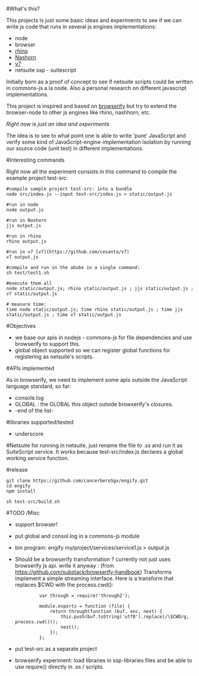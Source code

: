 #What's this?

This projects is just some basic ideas and experiments to see if we can write js code that runs in several js engines implementations: 

 * node
 * browser
 * [rhino](https://developer.mozilla.org/es/docs/Rhino)
 * [Nashorn](https://en.wikipedia.org/wiki/Nashorn_(JavaScript_engine))
 * [v7](https://github.com/cesanta/v7) 
 * netsuite ssp - suitescript

Initially born as a proof of concept to see if netsuite scripts could be written in commons-js a la node. Also a personal research on different javascript implementations. 

This project is inspired and based on [browserify](http://browserify.org/) but try to extend the browser-node to other js engines like rhino, nashhorn, etc.

*Right now is just an idea and experiments*

The idea is to see to what point one is able to write 'pure' JavaScript and  verify some kind of JavaScript-engine-implementation isolation by running our source code (unit test) in different implementations.


#Interesting commands

Right now all the experiment consists in this command to compile the example project test-src: 

    #compile sample project test-src: into a bundle
    node src/index.js --input test-src/index.js > static/output.js

    #run in node
    node output.js

    #run in Nashorn
    jjs output.js

    #run in rhino
    rhino output.js

    #run in v7 [v7](https://github.com/cesanta/v7)
    v7 output.js

    #compile and run in the abobe in a single command: 
    sh test/test1.sh

    #execute them all
    node static/output.js; rhino static/output.js ; jjs static/output.js ; v7 static/output.js

    # measure time:
    time node static/output.js; time rhino static/output.js ; time jjs static/output.js ; time v7 static/output.js




#Objectives

 * we base our apis in nodejs - commons-js for file dependencies and use browserify to support this.
 * global object supported so we can register global functions for registering as netsuite's scripts.

#APIs implemented

As in browserify, we need to implement some apis outside the JavaScript language standard, so far: 

 * console.log
 * GLOBAL : the GLOBAL this object outside browserify's closures. 
 * -end of the list-

#libraries supported/tested

 * underscore


#Netsuite
for running in netsuite, just rename the file to .ss and run it as SuiteScript service. It works because test-src/index.js declares a global working service function. 


#release 

    git clone https://github.com/cancerberoSgx/engify.git
    cd engify
    npm install

    sh test-src/build.sh

#TODO /Misc

 * support browser!
 * put global and consol.log in a commons-js module
 * bin program: engify my/project/services/service1.js > output.js
 * Should be a browserify transformation ? currently not just uses browserify js api. write it anyway : (from https://github.com/substack/browserify-handbook)
                Transforms implement a simple streaming interface. Here is a transform that replaces $CWD with the process.cwd():

                var through = require('through2');

                module.exports = function (file) {
                    return through(function (buf, enc, next) {
                        this.push(buf.toString('utf8').replace(/\$CWD/g, process.cwd()));
                        next();
                    });
                };

 * put test-src as a separate project
 * browserify experiment: load libraries in ssp-libraries files and be able to use require() directly in .ss / scripts.  



